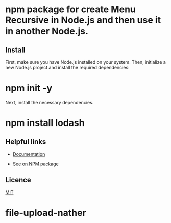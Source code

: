# npm package for create Menu Recursive in Node.js and then use it in another Node.js.

## Install

First, make sure you have Node.js installed on your system. Then, initialize a new Node.js project and install the required dependencies:

# npm init -y


Next, install the necessary dependencies.

# npm install lodash


## Helpful links
- [Documentation](https://github.com/nguyennorris644757/menu-library-norris)

- [See on NPM package](https://www.npmjs.com/package/menu-library-norris)

## Licence
[MIT](./LICENSE)
# file-upload-nather

